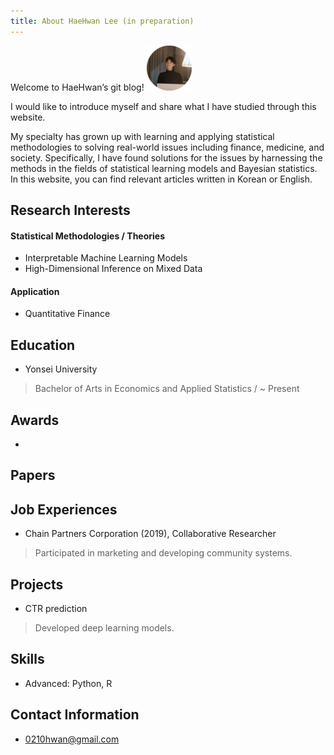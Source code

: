 ```yaml
---
title: About HaeHwan Lee (in preparation)
---
```


Welcome to HaeHwan’s git blog! ![image3](/assets/img/sample/round_avatar72.png)

I would like to introduce myself and share what I have studied through this website.

My specialty has grown up with learning and applying statistical methodologies to solving real-world issues including finance, medicine, and society. Specifically, I have found solutions for the issues by harnessing the methods in the fields of statistical learning models and Bayesian statistics. In this website, you can find relevant articles written in Korean or English. 


## Research Interests
#### Statistical Methodologies / Theories
+ Interpretable Machine Learning Models
+ High-Dimensional Inference on Mixed Data

#### Application
+ Quantitative Finance


## Education
+ Yonsei University
> Bachelor of Arts in Economics and Applied Statistics / ~ Present


## Awards
+   

## Papers


## Job Experiences
+ Chain Partners Corporation (2019), Collaborative Researcher
> Participated in marketing and developing community systems.

## Projects
+ CTR prediction
> Developed deep learning models.

## Skills
+ Advanced: Python, R


## Contact Information
+ 0210hwan@gmail.com
